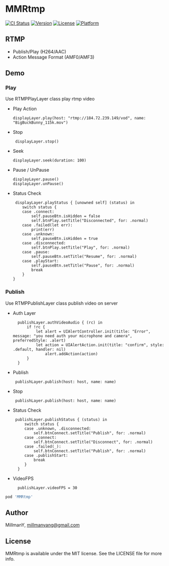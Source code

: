 # MMRtmp

[![CI Status](https://img.shields.io/travis/MillmanY/MMRtmp.svg?style=flat)](https://travis-ci.org/MillmanY/MMRtmp)
[![Version](https://img.shields.io/cocoapods/v/MMRtmp.svg?style=flat)](https://cocoapods.org/pods/MMRtmp)
[![License](https://img.shields.io/cocoapods/l/MMRtmp.svg?style=flat)](https://cocoapods.org/pods/MMRtmp)
[![Platform](https://img.shields.io/cocoapods/p/MMRtmp.svg?style=flat)](https://cocoapods.org/pods/MMRtmp)

## RTMP

* Publish/Play (H264/AAC)
* Action Message Format (AMF0/AMF3)

## Demo

### Play
Use RTMPPlayLayer class play rtmp video

  * Play Action 
		 
		displayLayer.play(host: "rtmp://184.72.239.149/vod", name: "BigBuckBunny_115k.mov")
  
  * Stop
     
		 displayLayer.stop()
 
  * Seek
  		
		displayLayer.seek(duration: 100)
		
  * Pause / UnPause
  
  		displayLayer.pause()
		displayLayer.unPause()
		
  * Status Check
       
		 displayLayer.playStatus { [unowned self] (status) in
            switch status {
            case .connect:
                self.pauseBtn.isHidden = false
                self.btnPlay.setTitle("Disconnected", for: .normal)
            case .failed(let err):
                print(err)
            case .unknown:
                self.pauseBtn.isHidden = true
            case .disconnected:
                self.btnPlay.setTitle("Play", for: .normal)
            case .pause:
                self.pauseBtn.setTitle("Resume", for: .normal)
            case .playStart:
                self.pauseBtn.setTitle("Pause", for: .normal)
                break
            }
        }

### Publish
Use RTMPPublishLayer class publish video on server

* Auth Layer
	
		publishLayer.authVideoAudio { (rc) in
			if !rc {
				let alert = UIAlertController.init(title: "Error", message: "you need auth your microphone and camera", preferredStyle: .alert)
				let action = UIAlertAction.init(title: "confirm", style: .default, handler: nil)
					alert.addAction(action)
			}
		}
  
 * Publish
   
   		publishLayer.publish(host: host, name: name)
    
 * Stop
         
  		publishLayer.publish(host: host, name: name)
   
 * Status Check
       
  		publishLayer.publishStatus { (status) in
            switch status {
            case .unknown, .disconnected:
                self.btnConnect.setTitle("Publish", for: .normal)
            case .connect:
                self.btnConnect.setTitle("Disconnect", for: .normal)
            case .failed(_):
                self.btnConnect.setTitle("Publish", for: .normal)
            case .publishStart:
                break
            }
   		 }
  

* VideoFPS

		publishLayer.videoFPS = 30
	
```ruby
pod 'MMRtmp'
```
## Author

MillmanY, millmanyang@gmail.com

## License

MMRtmp is available under the MIT license. See the LICENSE file for more info.
